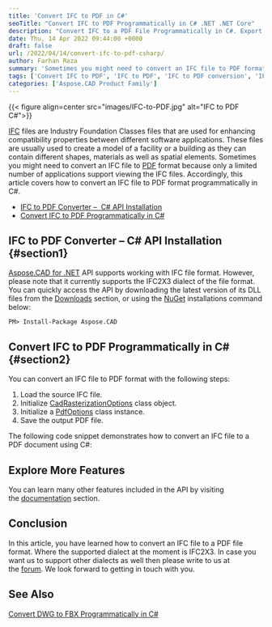```yaml
---
title: 'Convert IFC to PDF in C#'
seoTitle: "Convert IFC to PDF Programmatically in C# .NET .NET Core"
description: "Convert IFC to a PDF File Programmatically in C#. Export IFC file in .NET or .NET Core framework based applications. Convert Industry Foundation Classes file."
date: Thu, 14 Apr 2022 09:44:00 +0000
draft: false
url: /2022/04/14/convert-ifc-to-pdf-csharp/
author: Farhan Raza
summary: 'Sometimes you might need to convert an IFC file to PDF format because only a limited number of applications support viewing the IFC files. Accordingly, this article covers how to **convert an IFC file to PDF format programmatically in C#**.'
tags: ['Convert IFC to PDF', 'IFC to PDF', 'IFC to PDF conversion', 'IFC to PDF in csharp']
categories: ['Aspose.CAD Product Family']
---
```




{{< figure align=center src="images/IFC-to-PDF.jpg" alt="IFC to PDF C#">}}


[IFC][1] files are Industry Foundation Classes files that are used for enhancing compatibility properties between different software applications. These files are usually used to create a model of a facility or a building as they can contain different shapes, materials as well as spatial elements. Sometimes you might need to convert an IFC file to [PDF][2] format because only a limited number of applications support viewing the IFC files. Accordingly, this article covers how to convert an IFC file to PDF format programmatically in C#.

*   [IFC to PDF Converter –  C# API Installation][3]
*   [Convert IFC to PDF Programmatically in C#][4]

## IFC to PDF Converter – C# API Installation {#section1}

[Aspose.CAD for .NET][5] API supports working with IFC file format. However, please note that it currently supports the IFC2X3 dialect of the file format. You can quickly access the API by downloading the latest version of its DLL files from the [Downloads][6] section, or using the [NuGet][7] installations command below:

```
PM> Install-Package Aspose.CAD
```

## Convert IFC to PDF Programmatically in C# {#section2}

You can convert an IFC file to PDF format with the following steps:

1.  Load the source IFC file.
2.  Initialize [CadRasterizationOptions][8] class object.
3.  Initialize a [PdfOptions][9] class instance.
4.  Save the output PDF file.

The following code snippet demonstrates how to convert an IFC file to a PDF document using C#:



## Explore More Features

You can learn many other features included in the API by visiting the [documentation][10] section.

## Conclusion

In this article, you have learned how to convert an IFC file to a PDF file format. Where the supported dialect at the moment is IFC2X3. In case you want us to support other dialects as well then please write to us at the [forum][11]. We look forward to getting in touch with you.

## See Also

[Convert DWG to FBX Programmatically in C#][12]




[1]: https://docs.fileformat.com/cad/ifc/
[2]: https://docs.fileformat.com/pdf/
[3]: #section1
[4]: #section2
[5]: https://products.aspose.com/cad/net
[6]: https://downloads.aspose.com/cad/net
[7]: https://www.nuget.org/packages/Aspose.CAD/
[8]: https://apireference.aspose.com/cad/net/aspose.cad.imageoptions/cadrasterizationoptions
[9]: https://apireference.aspose.com/cad/net/aspose.cad.imageoptions/pdfoptions
[10]: https://docs.aspose.com/cad/net/
[11]: https://forum.aspose.com/c/cad
[12]: https://blog.aspose.com/2022/03/14/convert-dwg-to-fbx-csharp/




